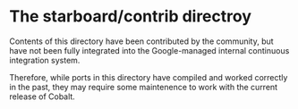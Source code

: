 # The starboard/contrib directroy

Contents of this directory have been contributed by the community, but
have not been fully integrated into the Google-managed internal continuous
integration system.

Therefore, while ports in this directory have compiled and worked correctly
in the past, they may require some maintenence to work with the current
release of Cobalt.
